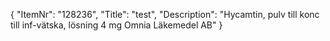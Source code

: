 {
  "ItemNr": "128236",
  "Title": "test",
  "Description": "Hycamtin, pulv till konc till inf-vätska, lösning 4 mg Omnia Läkemedel AB"
}